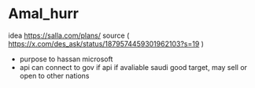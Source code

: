 # Amal_hurr

idea https://salla.com/plans/ 
source ( https://x.com/des_ask/status/1879574459301962103?s=19 )

- purpose to hassan microsoft
- api can connect to gov if api if avaliable saudi good target, may sell or open to other nations
